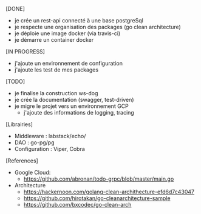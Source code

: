 [DONE]
* je crée un rest-api connecté à une base postgreSql
* je respecte une organisation des packages (go clean architecture)
* je déploie une image docker (via travis-ci)
* je démarre un container docker

[IN PROGRESS]
* j'ajoute un environnement de configuration
* j'ajoute les test de mes packages

[TODO]
* je finalise la construction ws-dog
* je crée la documentation (swagger, test-driven)
* je migre le projet vers un environnement GCP
    - j'ajoute des informations de logging, tracing

[Librairies]
* Middleware : labstack/echo/
* DAO : go-pg/pg
* Configuration : Viper, Cobra

[References]
* Google Cloud:
    -   https://github.com/abronan/todo-grpc/blob/master/main.go
* Architecture
    - https://hackernoon.com/golang-clean-archithecture-efd6d7c43047
    - https://github.com/hirotakan/go-cleanarchitecture-sample
    - https://github.com/bxcodec/go-clean-arch
